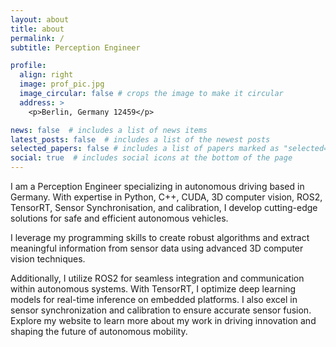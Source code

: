 ```yaml
---
layout: about
title: about
permalink: /
subtitle: Perception Engineer 

profile:
  align: right
  image: prof_pic.jpg
  image_circular: false # crops the image to make it circular
  address: >
    <p>Berlin, Germany 12459</p>

news: false  # includes a list of news items
latest_posts: false  # includes a list of the newest posts
selected_papers: false # includes a list of papers marked as "selected={true}"
social: true  # includes social icons at the bottom of the page
---
```


I am a Perception Engineer specializing in autonomous driving based in Germany. With expertise in Python, C++, CUDA, 3D computer vision, ROS2, TensorRT, Sensor Synchronisation, and calibration, I develop cutting-edge solutions for safe and efficient autonomous vehicles. 

I leverage my programming skills to create robust algorithms and extract meaningful information from sensor data using advanced 3D computer vision techniques.

Additionally, I utilize ROS2 for seamless integration and communication within autonomous systems. With TensorRT, I optimize deep learning models for real-time inference on embedded platforms. I also excel in sensor synchronization and calibration to ensure accurate sensor fusion. Explore my website to learn more about my work in driving innovation and shaping the future of autonomous mobility.
